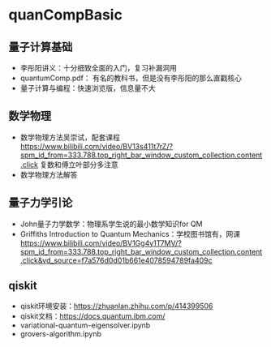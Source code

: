 # quanCompBasic


## 量子计算基础
- 李彤阳讲义：十分细致全面的入门，复习补漏洞用
- quantumComp.pdf： 有名的教科书，但是没有李彤阳的那么直戳核心
- 量子计算与编程：快速浏览版，信息量不大

## 数学物理
- 数学物理方法吴崇试，配套课程 https://www.bilibili.com/video/BV13s411t7rZ/?spm_id_from=333.788.top_right_bar_window_custom_collection.content.click
复数和傅立叶部分多注意
- 数学物理方法解答

## 量子力学引论
- John量子力学数学：物理系学生说的最小数学知识for QM
- Griffiths Introduction to Quantum Mechanics：学校图书馆有，网课
https://www.bilibili.com/video/BV1Gg4y1T7MV/?spm_id_from=333.788.top_right_bar_window_custom_collection.content.click&vd_source=f7a576d0d01b661e4078594789fa409c

## qiskit
- qiskit环境安装：https://zhuanlan.zhihu.com/p/414399506
- qiskit文档：https://docs.quantum.ibm.com/
- variational-quantum-eigensolver.ipynb
- grovers-algorithm.ipynb
